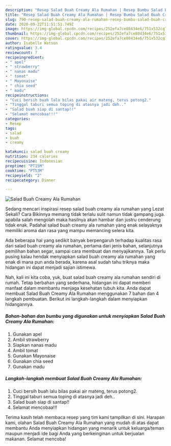 ```yaml
---
description: "Resep Salad Buah Creamy Ala Rumahan | Resep Bumbu Salad Buah Creamy Ala Rumahan Yang Enak Dan Lezat"
title: "Resep Salad Buah Creamy Ala Rumahan | Resep Bumbu Salad Buah Creamy Ala Rumahan Yang Enak Dan Lezat"
slug: 790-resep-salad-buah-creamy-ala-rumahan-resep-bumbu-salad-buah-creamy-ala-rumahan-yang-enak-dan-lezat
date: 2020-09-22T11:51:51.749Z
image: https://img-global.cpcdn.com/recipes/252efa7ce80434e6/751x532cq70/salad-buah-creamy-ala-rumahan-foto-resep-utama.jpg
thumbnail: https://img-global.cpcdn.com/recipes/252efa7ce80434e6/751x532cq70/salad-buah-creamy-ala-rumahan-foto-resep-utama.jpg
cover: https://img-global.cpcdn.com/recipes/252efa7ce80434e6/751x532cq70/salad-buah-creamy-ala-rumahan-foto-resep-utama.jpg
author: Isabelle Watson
ratingvalue: 3.4
reviewcount: 7
recipeingredient:
- " apel"
- " strawberry"
- " nanas madu"
- " tomat"
- " Mayonaise"
- " chia seed"
- " madu"
recipeinstructions:
- "Cuci bersih buah lalu bilas pakai air mateng, terus potong2."
- "Tinggal taburi semua toping di atasnya jadi deh.."
- "Salad buah siap di santap!!"
- "Selamat mencobaa!!!"
categories:
- Resep
tags:
- salad
- buah
- creamy

katakunci: salad buah creamy 
nutrition: 234 calories
recipecuisine: Indonesian
preptime: "PT15M"
cooktime: "PT53M"
recipeyield: "2"
recipecategory: Dinner

---
```



![Salad Buah Creamy Ala Rumahan](https://img-global.cpcdn.com/recipes/252efa7ce80434e6/751x532cq70/salad-buah-creamy-ala-rumahan-foto-resep-utama.jpg)

Sedang mencari inspirasi resep salad buah creamy ala rumahan yang Lezat Sekali? Cara Bikinnya memang tidak terlalu sulit namun tidak gampang juga. apabila salah mengolah maka hasilnya akan hambar dan justru cenderung tidak enak. Padahal salad buah creamy ala rumahan yang enak selayaknya memiliki aroma dan rasa yang mampu memancing selera kita.

Ada beberapa hal yang sedikit banyak berpengaruh terhadap kualitas rasa dari salad buah creamy ala rumahan, pertama dari jenis bahan, selanjutnya pemilihan bahan segar, sampai cara membuat dan menyajikannya. Tak perlu pusing kalau hendak menyiapkan salad buah creamy ala rumahan yang enak di mana pun anda berada, karena asal sudah tahu triknya maka hidangan ini dapat menjadi sajian istimewa.




Nah, kali ini kita coba, yuk, buat salad buah creamy ala rumahan sendiri di rumah. Tetap berbahan yang sederhana, hidangan ini dapat memberi manfaat dalam membantu menjaga kesehatan tubuh kita. Anda dapat membuat Salad Buah Creamy Ala Rumahan menggunakan 7 bahan dan 4 langkah pembuatan. Berikut ini langkah-langkah dalam menyiapkan hidangannya.

<!--inarticleads1-->

##### Bahan-bahan dan bumbu yang digunakan untuk menyiapkan Salad Buah Creamy Ala Rumahan:

1. Gunakan  apel
1. Ambil  strawberry
1. Siapkan  nanas madu
1. Ambil  tomat
1. Gunakan  Mayonaise
1. Gunakan  chia seed
1. Gunakan  madu




<!--inarticleads2-->

##### Langkah-langkah membuat Salad Buah Creamy Ala Rumahan:

1. Cuci bersih buah lalu bilas pakai air mateng, terus potong2.
1. Tinggal taburi semua toping di atasnya jadi deh..
1. Salad buah siap di santap!!
1. Selamat mencobaa!!!




Terima kasih telah membaca resep yang tim kami tampilkan di sini. Harapan kami, olahan Salad Buah Creamy Ala Rumahan yang mudah di atas dapat membantu Anda menyiapkan hidangan yang menarik untuk keluarga/teman maupun menjadi ide bagi Anda yang berkeinginan untuk berjualan makanan. Selamat mencoba!
